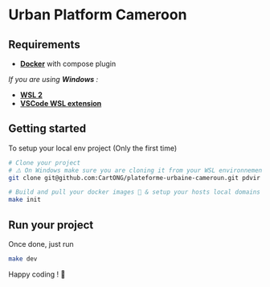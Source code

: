 # Urban Platform Cameroon

## Requirements

- [**Docker**](https://docs.docker.com/desktop/) with compose plugin

*If you are using **Windows** :*
- [**WSL 2**](https://docs.docker.com/desktop/wsl/#turn-on-docker-desktop-wsl-2)
- [**VSCode WSL extension**](https://marketplace.visualstudio.com/items?itemName=ms-vscode-remote.remote-wsl)

## Getting started

To setup your local env project (Only the first time)

``` bash
# Clone your project
# ⚠️ On Windows make sure you are cloning it from your WSL environnement
git clone git@github.com:CartONG/plateforme-urbaine-cameroun.git pdvir && cd pdvir

# Build and pull your docker images 🐋 & setup your hosts local domains
make init
```

## Run your project

Once done, just run

``` bash
make dev
```

Happy coding ! 🚀